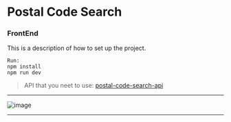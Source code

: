 # Postal Code Search

### FrontEnd

This is a description of how to set up the project.

```
Run:
npm install
npm run dev
```

> API that you neet to use: [postal-code-search-api](https://github.com/roma-mb/postal-code-search-api)

---

![image](https://github.com/roma-mb/postal-code-search-front-end/assets/48102306/acbbbcfa-998c-4e44-bb98-882ecec14f75)

---
